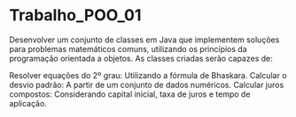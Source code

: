 # Trabalho_POO_01


Desenvolver um conjunto de classes em Java que implementem soluções para problemas matemáticos comuns, utilizando os princípios da programação orientada a objetos. As classes criadas serão capazes de:

Resolver equações do 2º grau: Utilizando a fórmula de Bhaskara.
Calcular o desvio padrão: A partir de um conjunto de dados numéricos.
Calcular juros compostos: Considerando capital inicial, taxa de juros e tempo de aplicação.

